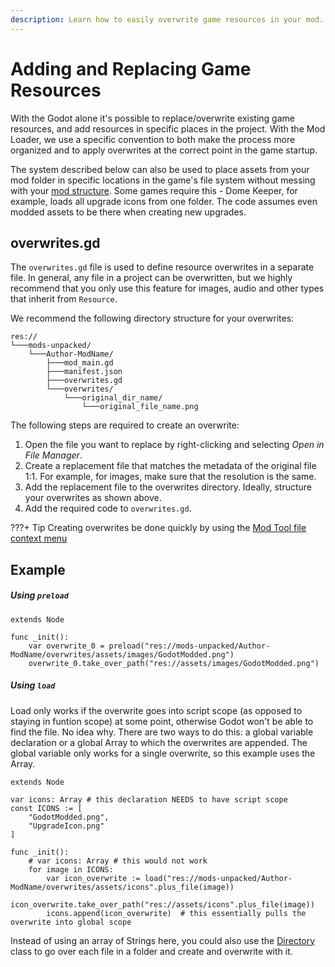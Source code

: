 ```yaml
---
description: Learn how to easily overwrite game resources in your mod.
---
```



# Adding and Replacing Game Resources

With the Godot alone it's possible to replace/overwrite existing game resources, and add resources in specific places in
the project. With the Mod Loader, we use a specific convention to both make the process more organized and to apply
overwrites at the correct point in the game startup.

The system described below can also be used to place assets from your mod folder in specific locations in the game's 
file system without messing with your [mod structure](mod_structure.md). Some games require this - Dome Keeper, for 
example, loads all upgrade icons from one folder. The code assumes even modded assets to be there when creating new upgrades.

## overwrites.gd
The `overwrites.gd` file is used to define resource overwrites in a separate file. In general, any file in a project 
can be overwritten, but we highly recommend that you only use this feature for images, audio and other types that 
inherit from `Resource`.

We recommend the following directory structure for your overwrites:
```
res://
└───mods-unpacked/
    └───Author-ModName/
        ├───mod_main.gd
        ├───manifest.json
        ├───overwrites.gd
        └───overwrites/
            └───original_dir_name/
                └───original_file_name.png
```

The following steps are required to create an overwrite:

1. Open the file you want to replace by right-clicking and selecting *Open in File Manager*.
2. Create a replacement file that matches the metadata of the original file 1:1. For example, for images, make sure 
   that the resolution is the same.
3. Add the replacement file to the overwrites directory. Ideally, structure your overwrites as shown above.
4. Add the required code to `overwrites.gd`.

???+ Tip
    Creating overwrites be done quickly by using the [Mod Tool file context menu](tools/mod_tool.md#file-system-context-menu)

## Example
##### Using `preload`
```gdscript
extends Node

func _init():
    var overwrite_0 = preload("res://mods-unpacked/Author-ModName/overwrites/assets/images/GodotModded.png")
    overwrite_0.take_over_path("res://assets/images/GodotModded.png")
```

##### Using `load`
Load only works if the overwrite goes into script scope (as opposed to staying in funtion scope) at some point, 
otherwise Godot won't be able to find the file. No idea why. There are two ways to do this: a global variable 
declaration or a global Array to which the overwrites are appended. The global variable only works for a single 
overwrite, so this example uses the Array.
```gdscript
extends Node

var icons: Array # this declaration NEEDS to have script scope
const ICONS := [
    "GodotModded.png",
    "UpgradeIcon.png"
]

func _init():
    # var icons: Array # this would not work
    for image in ICONS:
        var icon_overwrite := load("res://mods-unpacked/Author-ModName/overwrites/assets/icons".plus_file(image))
        icon_overwrite.take_over_path("res://assets/icons".plus_file(image))
        icons.append(icon_overwrite)  # this essentially pulls the overwrite into global scope
```
Instead of using an array of Strings here, you could also use the [Directory](https://docs.godotengine.org/en/3.5/classes/class_directory.html) class to go over each file in a 
folder and create and overwrite with it.

